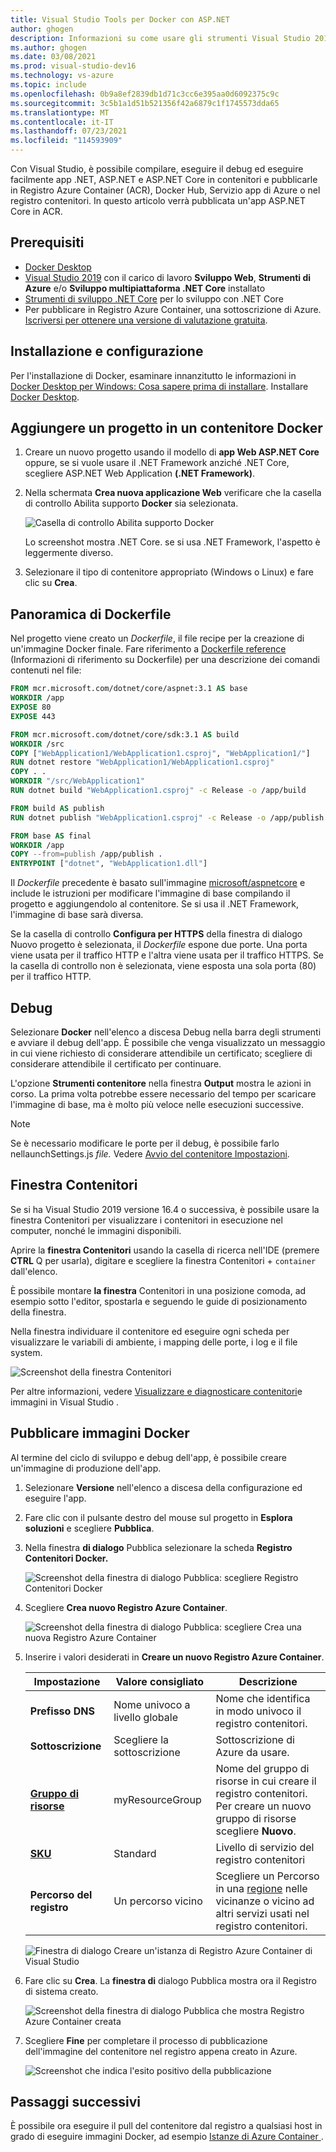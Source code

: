 ```yaml
---
title: Visual Studio Tools per Docker con ASP.NET
author: ghogen
description: Informazioni su come usare gli strumenti Visual Studio 2019 e Docker per Windows
ms.author: ghogen
ms.date: 03/08/2021
ms.prod: visual-studio-dev16
ms.technology: vs-azure
ms.topic: include
ms.openlocfilehash: 0b9a8ef2839db1d71c3cc6e395aa0d6092375c9c
ms.sourcegitcommit: 3c5b1a1d51b521356f42a6879c1f1745573dda65
ms.translationtype: MT
ms.contentlocale: it-IT
ms.lasthandoff: 07/23/2021
ms.locfileid: "114593909"
---
```

Con Visual Studio, è possibile compilare, eseguire il debug ed eseguire facilmente app .NET, ASP.NET e ASP.NET Core in contenitori e pubblicarle in Registro Azure Container (ACR), Docker Hub, Servizio app di Azure o nel registro contenitori. In questo articolo verrà pubblicata un'app ASP.NET Core in ACR.

## <a name="prerequisites"></a>Prerequisiti

* [Docker Desktop](https://hub.docker.com/editions/community/docker-ce-desktop-windows)
* [Visual Studio 2019](https://visualstudio.microsoft.com/downloads) con il carico di lavoro **Sviluppo Web**, **Strumenti di Azure** e/o **Sviluppo multipiattaforma .NET Core** installato
* [Strumenti di sviluppo .NET Core](https://dotnet.microsoft.com/download/dotnet-core/) per lo sviluppo con .NET Core
* Per pubblicare in Registro Azure Container, una sottoscrizione di Azure. [Iscriversi per ottenere una versione di valutazione gratuita](https://azure.microsoft.com/free/dotnet/).

## <a name="installation-and-setup"></a>Installazione e configurazione

Per l'installazione di Docker, esaminare innanzitutto le informazioni in [Docker Desktop per Windows: Cosa sapere prima di installare](https://docs.docker.com/docker-for-windows/install/#what-to-know-before-you-install). Installare [Docker Desktop](https://hub.docker.com/editions/community/docker-ce-desktop-windows).

## <a name="add-a-project-to-a-docker-container"></a>Aggiungere un progetto in un contenitore Docker

1. Creare un nuovo progetto usando il modello di **app Web ASP.NET Core** oppure, se si vuole usare il .NET Framework anziché .NET Core, scegliere ASP.NET Web Application **(.NET Framework)**.
1. Nella schermata **Crea nuova applicazione Web** verificare che la casella di controllo Abilita supporto **Docker** sia selezionata.

   ![Casella di controllo Abilita supporto Docker](../../media/container-tools/vs-2019/webapp-additional-information-31-docker.png)

   Lo screenshot mostra .NET Core. se si usa .NET Framework, l'aspetto è leggermente diverso.

1. Selezionare il tipo di contenitore appropriato (Windows o Linux) e fare clic su **Crea**.

## <a name="dockerfile-overview"></a>Panoramica di Dockerfile

Nel progetto viene creato un *Dockerfile*, il file recipe per la creazione di un'immagine Docker finale. Fare riferimento a [Dockerfile reference](https://docs.docker.com/engine/reference/builder/) (Informazioni di riferimento su Dockerfile) per una descrizione dei comandi contenuti nel file:

```dockerfile
FROM mcr.microsoft.com/dotnet/core/aspnet:3.1 AS base
WORKDIR /app
EXPOSE 80
EXPOSE 443

FROM mcr.microsoft.com/dotnet/core/sdk:3.1 AS build
WORKDIR /src
COPY ["WebApplication1/WebApplication1.csproj", "WebApplication1/"]
RUN dotnet restore "WebApplication1/WebApplication1.csproj"
COPY . .
WORKDIR "/src/WebApplication1"
RUN dotnet build "WebApplication1.csproj" -c Release -o /app/build

FROM build AS publish
RUN dotnet publish "WebApplication1.csproj" -c Release -o /app/publish

FROM base AS final
WORKDIR /app
COPY --from=publish /app/publish .
ENTRYPOINT ["dotnet", "WebApplication1.dll"]
```

Il *Dockerfile* precedente è basato sull'immagine [microsoft/aspnetcore](https://hub.docker.com/r/microsoft/aspnetcore/) e include le istruzioni per modificare l'immagine di base compilando il progetto e aggiungendolo al contenitore. Se si usa il .NET Framework, l'immagine di base sarà diversa.

Se la casella di controllo **Configura per HTTPS** della finestra di dialogo Nuovo progetto è selezionata, il *Dockerfile* espone due porte. Una porta viene usata per il traffico HTTP e l'altra viene usata per il traffico HTTPS. Se la casella di controllo non è selezionata, viene esposta una sola porta (80) per il traffico HTTP.

## <a name="debug"></a>Debug

Selezionare **Docker** nell'elenco a discesa Debug nella barra degli strumenti e avviare il debug dell'app. È possibile che venga visualizzato un messaggio in cui viene richiesto di considerare attendibile un certificato; scegliere di considerare attendibile il certificato per continuare.

L'opzione **Strumenti contenitore** nella finestra **Output** mostra le azioni in corso. La prima volta potrebbe essere necessario del tempo per scaricare l'immagine di base, ma è molto più veloce nelle esecuzioni successive.

>[!NOTE]
> Se è necessario modificare le porte per il debug, è possibile farlo nellaunchSettings.js *file.* Vedere [Avvio del contenitore Impostazioni](../../container-launch-settings.md).

## <a name="containers-window"></a>Finestra Contenitori

Se si ha Visual Studio 2019 versione 16.4 o successiva, è possibile usare la finestra Contenitori per visualizzare i contenitori in esecuzione nel computer, nonché le immagini disponibili. 

Aprire la **finestra Contenitori** usando la casella di ricerca nell'IDE (premere **CTRL** Q per usarla), digitare e scegliere la finestra Contenitori +  `container` dall'elenco. 

È possibile montare **la finestra** Contenitori in una posizione comoda, ad esempio sotto l'editor, spostarla e seguendo le guide di posizionamento della finestra.

Nella finestra individuare il contenitore ed eseguire ogni scheda per visualizzare le variabili di ambiente, i mapping delle porte, i log e il file system.

![Screenshot della finestra Contenitori](../../media/overview/vs-2019/container-tools-window.png)

Per altre informazioni, vedere [Visualizzare e diagnosticare contenitori](../../view-and-diagnose-containers.md)e immagini in Visual Studio .

## <a name="publish-docker-images"></a>Pubblicare immagini Docker

Al termine del ciclo di sviluppo e debug dell'app, è possibile creare un'immagine di produzione dell'app.

1. Selezionare **Versione** nell'elenco a discesa della configurazione ed eseguire l'app.
1. Fare clic con il pulsante destro del mouse sul progetto in **Esplora soluzioni** e scegliere **Pubblica**.
1. Nella finestra **di dialogo** Pubblica selezionare la scheda **Registro Contenitori Docker.**

   ![Screenshot della finestra di dialogo Pubblica: scegliere Registro Contenitori Docker](../../media/container-tools/vs-2019/docker-container-registry.png)

1. Scegliere **Crea nuovo Registro Azure Container**.

   ![Screenshot della finestra di dialogo Pubblica: scegliere Crea una nuova Registro Azure Container](../../media/container-tools/vs-2019/select-existing-or-create-new-azure-container-registry.png)

1. Inserire i valori desiderati in **Creare un nuovo Registro Azure Container**.

    | Impostazione      | Valore consigliato  | Descrizione                                |
    | ------------ |  ------- | -------------------------------------------------- |
    | **Prefisso DNS** | Nome univoco a livello globale | Nome che identifica in modo univoco il registro contenitori. |
    | **Sottoscrizione** | Scegliere la sottoscrizione | Sottoscrizione di Azure da usare. |
    | **[Gruppo di risorse](/azure/azure-resource-manager/resource-group-overview)** | myResourceGroup |  Nome del gruppo di risorse in cui creare il registro contenitori. Per creare un nuovo gruppo di risorse scegliere **Nuovo**.|
    | **[SKU](/azure/container-registry/container-registry-skus)** | Standard | Livello di servizio del registro contenitori  |
    | **Percorso del registro** | Un percorso vicino | Scegliere un Percorso in una [regione](https://azure.microsoft.com/regions/) nelle vicinanze o vicino ad altri servizi usati nel registro contenitori. |

    ![Finestra di dialogo Creare un'istanza di Registro Azure Container di Visual Studio][0]

1. Fare clic su **Crea**. La **finestra di** dialogo Pubblica mostra ora il Registro di sistema creato.

   ![Screenshot della finestra di dialogo Pubblica che mostra Registro Azure Container creata](../../media/container-tools/vs-2019/created-azure-container-registry.png)

1. Scegliere **Fine** per completare il processo di pubblicazione dell'immagine del contenitore nel registro appena creato in Azure.

   ![Screenshot che indica l'esito positivo della pubblicazione](../../media/container-tools/vs-2019/publish-succeeded.png)

## <a name="next-steps"></a>Passaggi successivi

È possibile ora eseguire il pull del contenitore dal registro a qualsiasi host in grado di eseguire immagini Docker, ad esempio [Istanze di Azure Container ](/azure/container-instances/container-instances-tutorial-deploy-app).

[0]:../../media/hosting-web-apps-in-docker/vs-acr-provisioning-dialog-2019.png
